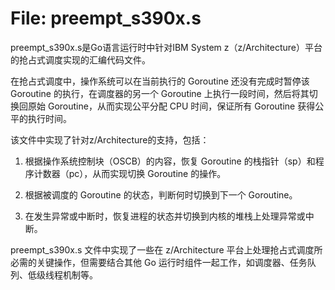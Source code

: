 # File: preempt_s390x.s

preempt_s390x.s是Go语言运行时中针对IBM System z（z/Architecture）平台的抢占式调度实现的汇编代码文件。

在抢占式调度中，操作系统可以在当前执行的 Goroutine 还没有完成时暂停该 Goroutine 的执行，在调度器的另一个 Goroutine 上执行一段时间，然后将其切换回原始 Goroutine，从而实现公平分配 CPU 时间，保证所有 Goroutine 获得公平的执行时间。

该文件中实现了针对z/Architecture的支持，包括：

1. 根据操作系统控制块（OSCB）的内容，恢复 Goroutine 的栈指针（sp）和程序计数器（pc），从而实现切换 Goroutine 的操作。

2. 根据被调度的 Goroutine 的状态，判断何时切换到下一个 Goroutine。

3. 在发生异常或中断时，恢复进程的状态并切换到内核的堆栈上处理异常或中断。

preempt_s390x.s 文件中实现了一些在 z/Architecture 平台上处理抢占式调度所必需的关键操作，但需要结合其他 Go 运行时组件一起工作，如调度器、任务队列、低级线程机制等。

